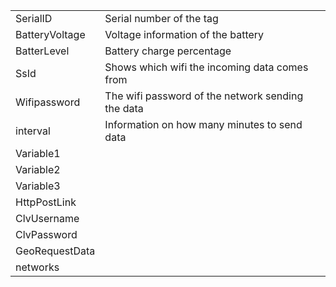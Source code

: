 <table>
<tbody>
<tr>
<td>SerialID</td>
<td>Serial number of the tag</td>
</tr>
<tr>
<td>BatteryVoltage</td>
<td>Voltage information of the battery</td>
</tr>
<tr>
<td>BatterLevel</td>
<td>Battery charge percentage</td>
</tr>
<tr>
<td>SsId</td>
<td>Shows which wifi the incoming data comes from</td>
</tr>
<tr>
<td>Wifipassword</td>
<td>The wifi password of the network sending the data</td>
</tr>
<tr>
<td>interval</td>
<td>Information on how many minutes to send data</td>
  <tr>
<td>Variable1</td>
<td>&nbsp;</td>
    <tr>
<td>Variable2</td>
<td>&nbsp;</td>
      <tr>
<td>Variable3</td>
<td>&nbsp;</td>
              <tr>
<td>HttpPostLink</td>
<td>&nbsp;</td>
                              <tr>
<td>ClvUsername</td>
<td>&nbsp;</td>
                                                              <tr>
<td>ClvPassword</td>
<td>&nbsp;</td>
                                                                                                                              <tr>
<td>GeoRequestData</td>
<td>&nbsp;</td>
</tr>
                                                                                                                                <tr>
<td>networks</td>
<td>&nbsp;</td>
</tr>
</tbody>
</table>
<!-- DivTable.com -->
